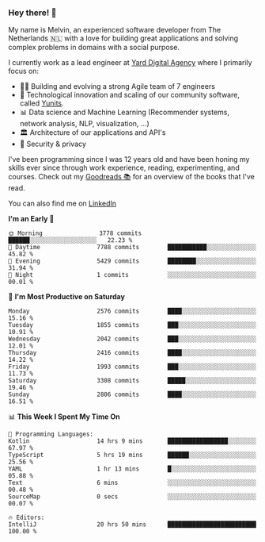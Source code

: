 ### Hey there! 👋

My name is Melvin, an experienced software developer from The Netherlands 🇳🇱 with a love for building great applications and solving complex problems in domains with a social purpose. 

I currently work as a lead engineer at [Yard Digital Agency](https://github.com/yardinternet) where I primarily focus on:

* 👏🏼 Building and evolving a strong Agile team of 7 engineers
* 🚀 Technological innovation and scaling of our community software, called [Yunits](https://www.yunits.com/).
* 📊 Data science and Machine Learning (Recommender systems, network analysis, NLP, visualization, ...)
* 🏛 Architecture of our applications and API's
* 🔐 Security & privacy

I've been programming since I was 12 years old and have been honing my skills ever since through work experience, reading, experimenting, and courses.
Check out my [Goodreads 📚](https://goodreads.com/melvinkoopmans) for an overview of the books that I've read. 

You can also find me on [LinkedIn](https://www.linkedin.com/in/melvinkoopmans)

<!--START_SECTION:waka-->
**I'm an Early 🐤** 

```text
🌞 Morning                3778 commits        ██████░░░░░░░░░░░░░░░░░░░   22.23 % 
🌆 Daytime                7788 commits        ███████████░░░░░░░░░░░░░░   45.82 % 
🌃 Evening                5429 commits        ████████░░░░░░░░░░░░░░░░░   31.94 % 
🌙 Night                  1 commits           ░░░░░░░░░░░░░░░░░░░░░░░░░   00.01 % 
```
📅 **I'm Most Productive on Saturday** 

```text
Monday                   2576 commits        ████░░░░░░░░░░░░░░░░░░░░░   15.16 % 
Tuesday                  1855 commits        ███░░░░░░░░░░░░░░░░░░░░░░   10.91 % 
Wednesday                2042 commits        ███░░░░░░░░░░░░░░░░░░░░░░   12.01 % 
Thursday                 2416 commits        ████░░░░░░░░░░░░░░░░░░░░░   14.22 % 
Friday                   1993 commits        ███░░░░░░░░░░░░░░░░░░░░░░   11.73 % 
Saturday                 3308 commits        █████░░░░░░░░░░░░░░░░░░░░   19.46 % 
Sunday                   2806 commits        ████░░░░░░░░░░░░░░░░░░░░░   16.51 % 
```


📊 **This Week I Spent My Time On** 

```text
💬 Programming Languages: 
Kotlin                   14 hrs 9 mins       █████████████████░░░░░░░░   67.97 % 
TypeScript               5 hrs 19 mins       ██████░░░░░░░░░░░░░░░░░░░   25.56 % 
YAML                     1 hr 13 mins        █░░░░░░░░░░░░░░░░░░░░░░░░   05.88 % 
Text                     6 mins              ░░░░░░░░░░░░░░░░░░░░░░░░░   00.48 % 
SourceMap                0 secs              ░░░░░░░░░░░░░░░░░░░░░░░░░   00.07 % 

🔥 Editors: 
IntelliJ                 20 hrs 50 mins      █████████████████████████   100.00 % 
```


<!--END_SECTION:waka-->
